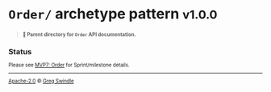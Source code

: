 # `Order/` archetype pattern <small>v1.0.0<small>
> **:open_file_folder: Parent directory for `Order` API documentation.**

## Status

Please see [MVP7: Order](https://github.com/gregswindle/archetypes/milestone/7) for Sprint/milestone details.

---

[Apache-2.0][license-url] © [Greg Swindle](https://githbub.com/gregswindle)

[license-url]: /LICENSE
